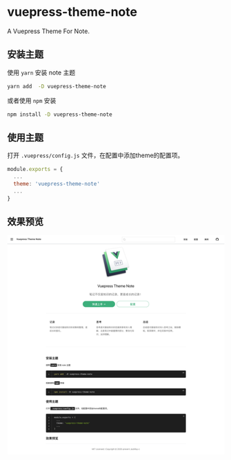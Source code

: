 # vuepress-theme-note
A Vuepress Theme For Note.

## 安装主题

使用 `yarn` 安装 note 主题

```bash
yarn add  -D vuepress-theme-note
```

或者使用  `npm` 安装

```bash
npm install -D vuepress-theme-note
```

## 使用主题

打开 `.vuepress/config.js` 文件，在配置中添加theme的配置项。

```javascript
module.exports = {
  ...
  theme: 'vuepress-theme-note'
  ...
}
```

## 效果预览

![预览](./03.png)